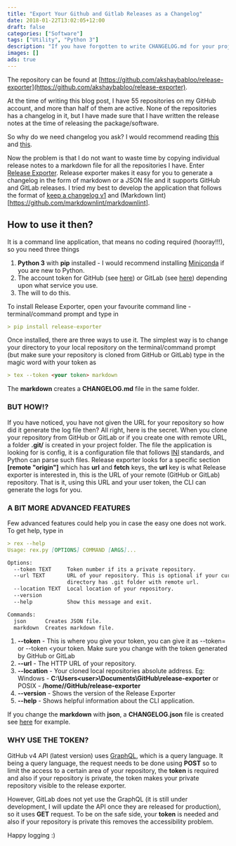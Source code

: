 ```yaml
---
title: "Export Your Github and Gitlab Releases as a Changelog"
date: 2018-01-22T13:02:05+12:00
draft: false
categories: ["Software"]
tags: ["Utility", "Python 3"]
description: "If you have forgotten to write CHANGELOG.md for your project, but you have written release notes, then this blog post is for you."
images: []
ads: true
---
```


The repository can be found at [https://github.com/akshaybabloo/release-exporter](https://github.com/akshaybabloo/release-exporter).

At the time of writing this blog post, I have 55 repositories on my GitHub account, and more than half of them are active. None of the repositories has a changelog in it, but I have made sure that I have written the release notes at the time of releasing the package/software.

So why do we need changelog you ask? I would recommend reading [this](https://softwareengineering.stackexchange.com/questions/83797/is-there-a-point-to-including-a-change-log-in-every-code-file-when-you-are-usi) and [this](http://http//keepachangelog.com/).

Now the problem is that I do not want to waste time by copying individual release notes to a markdown file for all the repositories I have. Enter [Release Exporter](https://github.com/akshaybabloo/release-exporter). Release exporter makes it easy for you to generate a changelog in the form of markdown or a JSON file and it supports GitHub and GitLab releases. I tried my best to develop the application that follows the format of [keep a changelog v1](http://keepachangelog.com/en/1.0.0/) and (Markdown lint)[https://github.com/markdownlint/markdownlint].

## How to use it then?

It is a command line application, that means no coding required (hooray!!!), so you need three things

1. **Python 3** with **pip** installed - I would recommend installing [Miniconda](https://conda.io/miniconda.html) if you are new to Python.
2. The account token for GitHub (see [here](https://help.github.com/articles/creating-a-personal-access-token-for-the-command-line/)) or GitLab (see [here](https://docs.gitlab.com/ce/user/profile/personal_access_tokens.html)) depending upon what service you use.
3. The will to do this.

To install Release Exporter, open your favourite command line - terminal/command prompt and type in

```md
> pip install release-exporter
```

Once installed, there are three ways to use it. The simplest way is to change your directory to your local repository on the terminal/command prompt (but make sure your repository is cloned from GitHub or GitLab) type in the magic word with your token as

```md
> tex --token <your token> markdown
```

The **markdown** creates a **CHANGELOG.md** file in the same folder.

### BUT HOW!?

If you have noticed, you have not given the URL for your repository so how did it generate the log file then? All right, here is the secret. When you clone your repository from GitHub or GitLab or if you create one with remote URL, a folder **.git/** is created in your project folder. The file the application is looking for is config, it is a configuration file that follows [INI](https://en.wikipedia.org/wiki/INI_file) standards, and Python can parse such files. Release exporter looks for a specific section **[remote "origin"]** which has **url** and **fetch** keys, the **url** key is what Release exporter is interested in, this is the URL of your remote (GitHub or GitLab) repository. That is it, using this URL and your user token, the CLI can generate the logs for you.

### A BIT MORE ADVANCED FEATURES

Few advanced features could help you in case the easy one does not work. To get help, type in

```md
> rex --help
Usage: rex.py [OPTIONS] COMMAND [ARGS]...

Options:
  --token TEXT     Token number if its a private repository.
  --url TEXT       URL of your repository. This is optional if your current
                   directory has .git folder with remote url.
  --location TEXT  Local location of your repository.
  --version
  --help           Show this message and exit.

Commands:
  json      Creates JSON file.
  markdown  Creates markdown file.
```

1. **--token** - This is where you give your token, you can give it as --token=<your token> or --token <your token. Make sure you change <your token> with the token generated by GitHub or GitLab
2. **--url** - The HTTP URL of your repository.
3. **--location** - Your cloned local repositories absolute address. Eg: Windows - **C:\Users\<user>\Documents\GitHub\release-exporter** or POSIX - **/home/<user>/GitHub/release-exporter**
4. **--version** - Shows the version of the Release Exporter
5. **--help** - Shows helpful information about the CLI application.

If you change the **markdown** with **json**, a **CHANGELOG.json** file is created see [here](https://github.com/akshaybabloo/release-exporter/blob/master/CHANGELOG.json) for example.

### WHY USE THE TOKEN?

GitHub v4 API (latest version) uses [GraphQL](http://graphql.org/), which is a query language. It being a query language, the request needs to be done using **POST** so to limit the access to a certain area of your repository, the **token** is required and also if your repository is private, the token makes your private repository visible to the release exporter.

However, GitLab does not yet use the GraphQL (it is still under development, I will update the API once they are released for production), so it uses **GET** request. To be on the safe side, your **token** is needed and also if your repository is private this removes the accessibility problem.

Happy logging :)